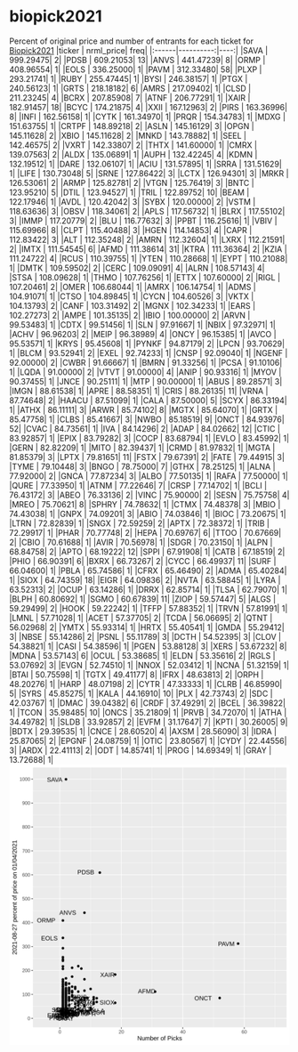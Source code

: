 # biopick2021
Percent of original price and number of entrants for each ticket for [Biopick2021](https://twitter.com/hashtag/Biopick2021)
|ticker | nrml_price| freq|
|:------|----------:|----:|
|SAVA   |  999.29475|    2|
|PDSB   |  609.21053|   13|
|ANVS   |  441.47239|    8|
|ORMP   |  408.96554|    1|
|EOLS   |  336.25000|    1|
|PAVM   |  312.33480|   58|
|PLXP   |  293.21741|    1|
|RUBY   |  255.47445|    1|
|BYSI   |  246.38157|    1|
|PTGX   |  240.56123|    1|
|GRTS   |  218.18182|    6|
|AMRS   |  217.09402|    1|
|CLSD   |  211.23245|    4|
|BCRX   |  207.85908|    7|
|ATNF   |  206.77291|    1|
|XAIR   |  182.91457|   18|
|BCYC   |  174.21875|    4|
|XXII   |  167.12963|    2|
|PIRS   |  163.36996|    8|
|INFI   |  162.56158|    1|
|CYTK   |  161.34970|    1|
|PRQR   |  154.34783|    1|
|MDXG   |  151.63755|    1|
|CRTPF  |  148.89218|    2|
|ASLN   |  145.16129|    3|
|OPGN   |  145.11628|    2|
|XBIO   |  145.11628|    2|
|MNKD   |  143.78882|    1|
|SEEL   |  142.46575|    2|
|VXRT   |  142.33807|    2|
|THTX   |  141.60000|    1|
|CMRX   |  139.07563|    2|
|ALDX   |  135.06891|    1|
|AUPH   |  132.42245|    4|
|KDMN   |  132.19512|    1|
|DARE   |  132.06107|    1|
|ACIU   |  131.57895|    1|
|SRRA   |  131.51629|    1|
|LIFE   |  130.73048|    5|
|SRNE   |  127.86422|    3|
|LCTX   |  126.94301|    3|
|MRKR   |  126.53061|    2|
|ARMP   |  125.82781|    2|
|VTGN   |  125.76419|    3|
|BNTC   |  123.95210|    5|
|DTIL   |  123.94527|    1|
|TRIL   |  122.89752|   10|
|BEAM   |  122.17946|    1|
|AVDL   |  120.42042|    3|
|SYBX   |  120.00000|    2|
|VSTM   |  118.63636|    3|
|OBSV   |  118.34061|    2|
|APLS   |  117.56732|    1|
|BLRX   |  117.55102|    3|
|IMMP   |  117.20779|    2|
|BLU    |  116.77632|    3|
|PPBT   |  116.25616|    1|
|VBIV   |  115.69966|    8|
|CLPT   |  115.40488|    3|
|HGEN   |  114.14853|    4|
|CAPR   |  112.83422|    3|
|ALT    |  112.35248|    2|
|AMRN   |  112.32604|    1|
|LXRX   |  112.21591|    2|
|IMTX   |  111.54545|    6|
|AFMD   |  111.38614|   31|
|KTRA   |  111.36364|    2|
|KZIA   |  111.24722|    4|
|RCUS   |  110.39755|    1|
|YTEN   |  110.28668|    1|
|EYPT   |  110.21088|    1|
|DMTK   |  109.59502|    2|
|CERC   |  109.09091|    4|
|ALRN   |  108.57143|    4|
|STSA   |  108.09628|    1|
|THMO   |  107.76256|    1|
|ETTX   |  107.60000|    2|
|RIGL   |  107.20461|    2|
|OMER   |  106.68044|    1|
|AMRX   |  106.14754|    1|
|ADMS   |  104.91071|    1|
|CTSO   |  104.89845|    1|
|CYCN   |  104.60526|    3|
|VKTX   |  104.13793|    2|
|CANF   |  103.31492|    2|
|MGNX   |  102.34233|    1|
|EARS   |  102.27273|    2|
|AMPE   |  101.35135|    2|
|IBIO   |  100.00000|    2|
|ARVN   |   99.53483|    1|
|CDTX   |   99.51456|    1|
|SLN    |   97.91667|    1|
|NBIX   |   97.32971|    1|
|ACHV   |   96.96203|    2|
|MEIP   |   96.38989|    4|
|ONCY   |   96.15385|    1|
|AVCO   |   95.53571|    1|
|KRYS   |   95.45608|    1|
|PYNKF  |   94.87179|    2|
|LPCN   |   93.70629|    1|
|BLCM   |   93.52941|    2|
|EXEL   |   92.74233|    1|
|CNSP   |   92.09040|    1|
|NGENF  |   92.00000|    2|
|CWBR   |   91.66667|    1|
|BMRN   |   91.33256|    1|
|PCSA   |   91.10106|    1|
|LQDA   |   91.00000|    2|
|VTVT   |   91.00000|    4|
|ANIP   |   90.93316|    1|
|MYOV   |   90.37455|    1|
|JNCE   |   90.25111|    1|
|MTP    |   90.00000|    1|
|ABUS   |   89.28571|    3|
|IMGN   |   88.61538|    1|
|APRE   |   88.58351|    1|
|CRIS   |   88.26135|   11|
|VRNA   |   87.74648|    2|
|HAACU  |   87.51099|    1|
|CALA   |   87.50000|    5|
|SCYX   |   86.33194|    1|
|ATHX   |   86.11111|    3|
|ARWR   |   85.74102|    8|
|MGTX   |   85.64070|    1|
|GRTX   |   85.47758|    1|
|CLBS   |   85.41667|    3|
|NWBO   |   85.18519|    9|
|ONCT   |   84.93976|   52|
|CVAC   |   84.73561|    1|
|IVA    |   84.14296|    2|
|ADAP   |   84.02662|   12|
|CTIC   |   83.92857|    1|
|EPIX   |   83.79282|    3|
|COCP   |   83.68794|    1|
|EVLO   |   83.45992|    1|
|GERN   |   82.82209|    1|
|MITO   |   82.39437|    1|
|CRMD   |   81.97832|    1|
|MGTA   |   81.85379|    3|
|LPTX   |   79.81651|   11|
|FSTX   |   79.67391|    2|
|FATE   |   79.44915|    3|
|TYME   |   79.10448|    3|
|BNGO   |   78.75000|    7|
|GTHX   |   78.25125|    1|
|ALNA   |   77.92000|    2|
|GNCA   |   77.87234|    3|
|ALBO   |   77.50135|    1|
|RAFA   |   77.50000|    1|
|QURE   |   77.33950|    1|
|ATNM   |   77.22646|    7|
|CRSP   |   77.14702|    1|
|BCLI   |   76.43172|    3|
|ABEO   |   76.33136|    2|
|VINC   |   75.90000|    2|
|SESN   |   75.75758|    4|
|MREO   |   75.70621|    8|
|SPHRY  |   74.78632|    1|
|CTMX   |   74.48378|    3|
|MBIO   |   74.43038|    1|
|GNPX   |   74.09201|    3|
|ABIO   |   74.03846|    1|
|BIOC   |   73.20675|    1|
|LTRN   |   72.82839|    1|
|SNGX   |   72.59259|    2|
|APTX   |   72.38372|    1|
|TRIB   |   72.29917|    1|
|PHAR   |   70.77748|    2|
|HEPA   |   70.69767|    6|
|TTOO   |   70.67669|    2|
|CBIO   |   70.61688|    1|
|AVIR   |   70.56978|    1|
|SDGR   |   70.23150|    1|
|ALPN   |   68.84758|    2|
|APTO   |   68.19222|   12|
|SPPI   |   67.91908|    1|
|CATB   |   67.18519|    2|
|PHIO   |   66.90391|    6|
|BXRX   |   66.73267|    2|
|CYCC   |   66.49937|   11|
|SURF   |   66.04600|    1|
|PBLA   |   65.74586|    1|
|CFRX   |   65.46490|    2|
|ADMA   |   65.40284|    1|
|SIOX   |   64.74359|   18|
|EIGR   |   64.09836|    2|
|NVTA   |   63.58845|    1|
|LYRA   |   63.52313|    2|
|OCUP   |   63.14286|    1|
|DRRX   |   62.85714|    1|
|TLSA   |   62.79070|    1|
|BLPH   |   60.80692|    1|
|SGMO   |   60.67839|   11|
|ZIOP   |   59.57447|    5|
|ALGS   |   59.29499|    2|
|HOOK   |   59.22242|    1|
|TFFP   |   57.88352|    1|
|TRVN   |   57.81991|    1|
|LMNL   |   57.71028|    1|
|ACET   |   57.37705|    2|
|TCDA   |   56.06695|    2|
|QTNT   |   56.02968|    2|
|YMTX   |   55.93314|    1|
|HRTX   |   55.40541|    1|
|GMDA   |   55.29412|    3|
|NBSE   |   55.14286|    2|
|PSNL   |   55.11789|    3|
|DCTH   |   54.52395|    3|
|CLOV   |   54.38821|    1|
|CASI   |   54.38596|    1|
|PGEN   |   53.88128|    3|
|XERS   |   53.67232|    8|
|MDNA   |   53.57143|    6|
|OCUL   |   53.38685|    1|
|ELDN   |   53.35616|    2|
|RGLS   |   53.07692|    3|
|EVGN   |   52.74510|    1|
|NNOX   |   52.03412|    1|
|NCNA   |   51.32159|    1|
|BTAI   |   50.75598|    1|
|TGTX   |   49.41177|    8|
|IFRX   |   48.63813|    2|
|ORPH   |   48.20276|    1|
|HARP   |   48.07198|    2|
|CYTR   |   47.33333|    1|
|CLRB   |   46.85990|    5|
|SYRS   |   45.85275|    1|
|KALA   |   44.16910|   10|
|PLX    |   42.73743|    2|
|SDC    |   42.03767|    1|
|DMAC   |   39.04382|    6|
|CRDF   |   37.49291|    2|
|BCEL   |   36.39822|    1|
|TCON   |   35.98485|   10|
|ONCS   |   35.21809|    1|
|PRVB   |   34.72070|    1|
|ATHA   |   34.49782|    1|
|SLDB   |   33.92857|    2|
|EVFM   |   31.17647|    7|
|KPTI   |   30.26005|    9|
|BDTX   |   29.39535|    1|
|CNCE   |   28.60520|    4|
|AXSM   |   28.56090|    3|
|IDRA   |   25.87065|    2|
|EPGNF  |   24.08759|    1|
|OTIC   |   23.80567|    1|
|CYDY   |   22.44556|    3|
|ARDX   |   22.41113|    2|
|ODT    |   14.85741|    1|
|PROG   |   14.69349|    1|
|GRAY   |   13.72688|    1|
![retvspicks](biopicks.png?raw=true)
